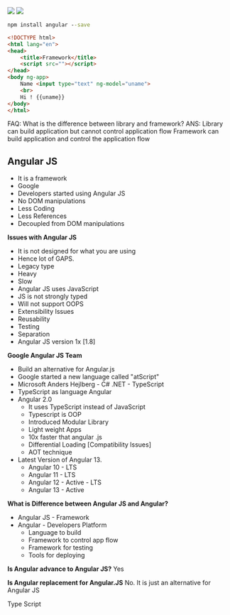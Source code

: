 ![](https://i.ibb.co/ysnSwmC/library.png)
![](https://i.ibb.co/CvzkQNc/image.png)

```cmd
npm install angular --save
```
```html
<!DOCTYPE html>
<html lang="en">
<head>
    <title>Framework</title>
    <script src=""></script>
</head>
<body ng-app>
    Name <input type="text" ng-model="uname">
    <br>
    Hi ! {{uname}}
</body>
</html>
```
FAQ: What is the difference between library and framework?
ANS: Library can build application but cannot control application flow
Framework can build application and control the application flow    

Angular JS
-
* It is a framework
* Google
* Developers started using Angular JS
* No DOM manipulations
* Less Coding
* Less References
* Decoupled from DOM manipulations

**Issues with Angular JS**
- It is not designed for what you are using
- Hence lot of GAPS.
- Legacy type 
- Heavy
- Slow
- Angular JS uses JavaScript
- JS is not strongly typed
- Will not support OOPS
- Extensibility Issues
- Reusability
- Testing
- Separation
- Angular JS version 1x   [1.8]


**Google  Angular JS Team**
- Build an alternative for Angular.js
- Google started a new language called "atScript"
- Microsoft  Anders Hejlberg - C# .NET  - TypeScript
- TypeScript as language Angular
- Angular 2.0
	- It uses TypeScript instead of JavaScript
	- Typescript is OOP
	- Introduced Modular Library
	- Light weight Apps
	- 10x faster that angular .js
	- Differential Loading [Compatibility Issues]
	- AOT technique 
- Latest Version of Angular 13.
	- Angular 10	- LTS
	- Angular 11	- LTS
	- Angular 12	- Active - LTS
	- Angular 13	- Active

**What is Difference between Angular JS and Angular?**
- Angular JS - Framework
- Angular -  Developers Platform
	- Language to build
	- Framework to control app flow
	- Framework for testing
	- Tools for deploying

**Is Angular advance to Angular JS?**
Yes

**Is Angular replacement for Angular.JS**
No. It is just an alternative for Angular JS

Type Script